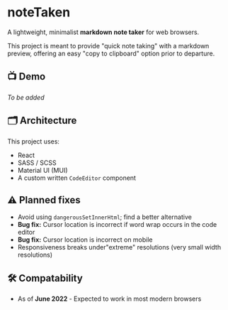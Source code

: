 # noteTaken

A lightweight, minimalist **markdown note taker** for web browsers.

This project is meant to provide "quick note taking" with a markdown preview, offering an easy "copy to clipboard" option prior to departure.

## 📺  Demo
_To be added_

## 🗂 Architecture
This project uses:
* React
* SASS / SCSS
* Material UI (MUI)
* A custom written `CodeEditor` component

## ⚠️  Planned fixes
* Avoid using `dangerousSetInnerHtml`; find a better alternative
* **Bug fix:** Cursor location is incorrect if word wrap occurs in the code editor
* **Bug fix:** Cursor location is incorrect on mobile
* Responsiveness breaks under"extreme" resolutions (very small width resolutions)

## 🛠 Compatability
* As of **June 2022** - Expected to work in most modern browsers
